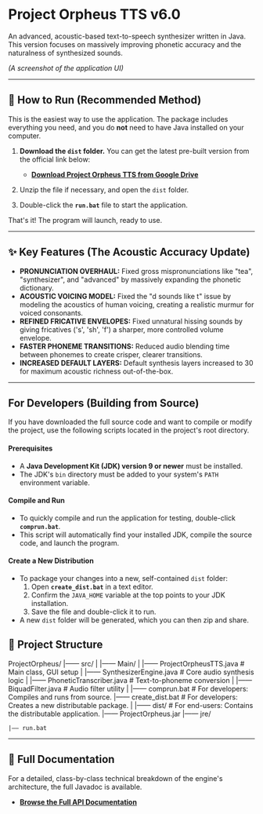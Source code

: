 # Project Orpheus TTS v6.0

An advanced, acoustic-based text-to-speech synthesizer written in Java. This version focuses on massively improving phonetic accuracy and the naturalness of synthesized sounds.

*(A screenshot of the application UI)*

---

## 🚀 How to Run (Recommended Method)

This is the easiest way to use the application. The package includes everything you need, and you do **not** need to have Java installed on your computer.

1.  **Download the `dist` folder.** You can get the latest pre-built version from the official link below:
    *   **[Download Project Orpheus TTS from Google Drive](https://drive.google.com/file/d/1pB_qduUDkYgDdSPze0M6d952HYJKqDAV/view?usp=sharing)**

2.  Unzip the file if necessary, and open the `dist` folder.

3.  Double-click the **`run.bat`** file to start the application.

That's it! The program will launch, ready to use.

---

## ✨ Key Features (The Acoustic Accuracy Update)

-   **PRONUNCIATION OVERHAUL:** Fixed gross mispronunciations like "tea", "synthesizer", and "advanced" by massively expanding the phonetic dictionary.
-   **ACOUSTIC VOICING MODEL:** Fixed the "d sounds like t" issue by modeling the acoustics of human voicing, creating a realistic murmur for voiced consonants.
-   **REFINED FRICATIVE ENVELOPES:** Fixed unnatural hissing sounds by giving fricatives ('s', 'sh', 'f') a sharper, more controlled volume envelope.
-   **FASTER PHONEME TRANSITIONS:** Reduced audio blending time between phonemes to create crisper, clearer transitions.
-   **INCREASED DEFAULT LAYERS:** Default synthesis layers increased to 30 for maximum acoustic richness out-of-the-box.

---

## For Developers (Building from Source)

If you have downloaded the full source code and want to compile or modify the project, use the following scripts located in the project's root directory.

#### Prerequisites
-   A **Java Development Kit (JDK) version 9 or newer** must be installed.
-   The JDK's `bin` directory must be added to your system's `PATH` environment variable.

#### Compile and Run
-   To quickly compile and run the application for testing, double-click **`comprun.bat`**.
-   This script will automatically find your installed JDK, compile the source code, and launch the program.

#### Create a New Distribution
-   To package your changes into a new, self-contained `dist` folder:
    1. Open **`create_dist.bat`** in a text editor.
    2. Confirm the `JAVA_HOME` variable at the top points to your JDK installation.
    3. Save the file and double-click it to run.
-   A new `dist` folder will be generated, which you can then zip and share.

## 📁 Project Structure

ProjectOrpheus/
|—— src/
|   |—— Main/
|       |—— ProjectOrpheusTTS.java      # Main class, GUI setup
|       |—— SynthesizerEngine.java      # Core audio synthesis logic
|       |—— PhoneticTranscriber.java    # Text-to-phoneme conversion
|       |—— BiquadFilter.java           # Audio filter utility
|
|—— comprun.bat                         # For developers: Compiles and runs from source.
|—— create_dist.bat                     # For developers: Creates a new distributable package.
|
|—— dist/                               # For end-users: Contains the distributable application.
    |—— ProjectOrpheus.jar
    |—— jre/

    |—— run.bat





---

## 📜 Full Documentation

For a detailed, class-by-class technical breakdown of the engine's architecture, the full Javadoc is available.

*   **[Browse the Full API Documentation](./docs/index.html)**
